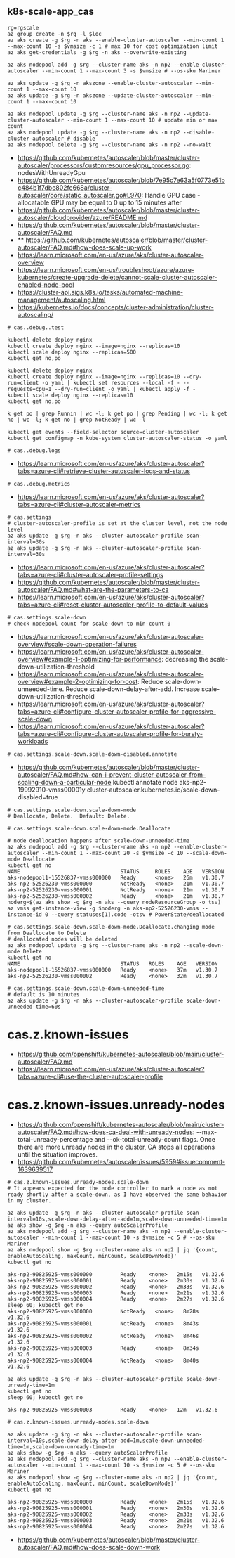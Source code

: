## k8s-scale-app_cas

```
rg=rgscale
az group create -n $rg -l $loc
az aks create -g $rg -n aks --enable-cluster-autoscaler --min-count 1 --max-count 10 -s $vmsize -c 1 # max 10 for cost optimization limit
az aks get-credentials -g $rg -n aks --overwrite-existing

az aks nodepool add -g $rg --cluster-name aks -n np2 --enable-cluster-autoscaler --min-count 1 --max-count 3 -s $vmsize # --os-sku Mariner
```

```
az aks update -g $rg -n akszone --enable-cluster-autoscaler --min-count 1 --max-count 10
az aks update -g $rg -n akszone --update-cluster-autoscaler --min-count 1 --max-count 10

az aks nodepool update -g $rg --cluster-name aks -n np2 --update-cluster-autoscaler --min-count 1 --max-count 10 # update min or max count
az aks nodepool update -g $rg --cluster-name aks -n np2 --disable-cluster-autoscaler # disable
az aks nodepool delete -g $rg --cluster-name aks -n np2 --no-wait
```

- https://github.com/kubernetes/autoscaler/blob/master/cluster-autoscaler/processors/customresources/gpu_processor.go: nodesWithUnreadyGpu
- https://github.com/kubernetes/autoscaler/blob/7e95c7e63a5f0773e51bc484b1f7dbe802fe668a/cluster-autoscaler/core/static_autoscaler.go#L970: Handle GPU case - allocatable GPU may be equal to 0 up to 15 minutes after
- https://github.com/kubernetes/autoscaler/blob/master/cluster-autoscaler/cloudprovider/azure/README.md
- https://github.com/kubernetes/autoscaler/blob/master/cluster-autoscaler/FAQ.md
- ** https://github.com/kubernetes/autoscaler/blob/master/cluster-autoscaler/FAQ.md#how-does-scale-up-work
- https://learn.microsoft.com/en-us/azure/aks/cluster-autoscaler-overview
- https://learn.microsoft.com/en-us/troubleshoot/azure/azure-kubernetes/create-upgrade-delete/cannot-scale-cluster-autoscaler-enabled-node-pool
- https://cluster-api.sigs.k8s.io/tasks/automated-machine-management/autoscaling.html
- https://kubernetes.io/docs/concepts/cluster-administration/cluster-autoscaling/

```
# cas..debug..test

kubectl delete deploy nginx
kubectl create deploy nginx --image=nginx --replicas=10
kubectl scale deploy nginx --replicas=500
kubectl get no,po

kubectl delete deploy nginx
kubectl create deploy nginx --image=nginx --replicas=10 --dry-run=client -o yaml | kubectl set resources --local -f - --requests=cpu=1 --dry-run=client -o yaml | kubectl apply -f -
kubectl scale deploy nginx --replicas=10
kubectl get no,po

k get po | grep Runnin | wc -l; k get po | grep Pending | wc -l; k get no | wc -l; k get no | grep NotReady | wc -l

kubectl get events --field-selector source=cluster-autoscaler
kubectl get configmap -n kube-system cluster-autoscaler-status -o yaml
```

```
# cas..debug.logs
```

- https://learn.microsoft.com/en-us/azure/aks/cluster-autoscaler?tabs=azure-cli#retrieve-cluster-autoscaler-logs-and-status

```
# cas..debug.metrics
```

- https://learn.microsoft.com/en-us/azure/aks/cluster-autoscaler?tabs=azure-cli#cluster-autoscaler-metrics

```
# cas.settings
# cluster-autoscaler-profile is set at the cluster level, not the node level
az aks update -g $rg -n aks --cluster-autoscaler-profile scan-interval=30s
az aks update -g $rg -n aks --cluster-autoscaler-profile scan-interval=30s
```

- https://learn.microsoft.com/en-us/azure/aks/cluster-autoscaler?tabs=azure-cli#cluster-autoscaler-profile-settings
- https://github.com/kubernetes/autoscaler/blob/master/cluster-autoscaler/FAQ.md#what-are-the-parameters-to-ca
- https://learn.microsoft.com/en-us/azure/aks/cluster-autoscaler?tabs=azure-cli#reset-cluster-autoscaler-profile-to-default-values

```
# cas.settings.scale-down
# check nodepool count for scale-down to min-count 0
```

- https://learn.microsoft.com/en-us/azure/aks/cluster-autoscaler-overview#scale-down-operation-failures
- https://learn.microsoft.com/en-us/azure/aks/cluster-autoscaler-overview#example-1-optimizing-for-performance: decreasing the scale-down-utilization-threshold
- https://learn.microsoft.com/en-us/azure/aks/cluster-autoscaler-overview#example-2-optimizing-for-cost: Reduce scale-down-unneeded-time. Reduce scale-down-delay-after-add. Increase scale-down-utilization-threshold
- https://learn.microsoft.com/en-us/azure/aks/cluster-autoscaler?tabs=azure-cli#configure-cluster-autoscaler-profile-for-aggressive-scale-down
- https://learn.microsoft.com/en-us/azure/aks/cluster-autoscaler?tabs=azure-cli#configure-cluster-autoscaler-profile-for-bursty-workloads

```
# cas.settings.scale-down.scale-down-disabled.annotate
```

- https://github.com/kubernetes/autoscaler/blob/master/cluster-autoscaler/FAQ.md#how-can-i-prevent-cluster-autoscaler-from-scaling-down-a-particular-node
kubectl annotate node aks-np2-19992910-vmss00001y cluster-autoscaler.kubernetes.io/scale-down-disabled=true

```
# cas.settings.scale-down.scale-down-mode
# Deallocate, Delete.  Default: Delete.
```

```
# cas.settings.scale-down.scale-down-mode.Deallocate

# node deallocation happens after scale-down-unneeded-time
az aks nodepool add -g $rg --cluster-name aks -n np2 --enable-cluster-autoscaler --min-count 1 --max-count 20 -s $vmsize -c 10 --scale-down-mode Deallocate
kubectl get no
NAME                                STATUS     ROLES    AGE   VERSION
aks-nodepool1-15526837-vmss000000   Ready      <none>   26m   v1.30.7
aks-np2-52526230-vmss000000         NotReady   <none>   21m   v1.30.7
aks-np2-52526230-vmss000001         NotReady   <none>   21m   v1.30.7
aks-np2-52526230-vmss000002         Ready      <none>   21m   v1.30.7
noderg=$(az aks show -g $rg -n aks --query nodeResourceGroup -o tsv)
az vmss get-instance-view -g $noderg -n aks-np2-52526230-vmss --instance-id 0 --query statuses[1].code -otsv # PowerState/deallocated

# cas.settings.scale-down.scale-down-mode.Deallocate.changing mode from Deallocate to Delete
# deallocated nodes will be deleted
az aks nodepool update -g $rg --cluster-name aks -n np2 --scale-down-mode Delete
kubectl get no
NAME                                STATUS   ROLES    AGE   VERSION
aks-nodepool1-15526837-vmss000000   Ready    <none>   37m   v1.30.7
aks-np2-52526230-vmss000002         Ready    <none>   32m   v1.30.7
```

```
# cas.settings.scale-down.scale-down-unneeded-time
# default is 10 minutes
az aks update -g $rg -n aks --cluster-autoscaler-profile scale-down-unneeded-time=60s   
```

# cas.z.known-issues
- https://github.com/openshift/kubernetes-autoscaler/blob/main/cluster-autoscaler/FAQ.md
- https://learn.microsoft.com/en-us/azure/aks/cluster-autoscaler?tabs=azure-cli#use-the-cluster-autoscaler-profile

# cas.z.known-issues.unready-nodes
- https://github.com/openshift/kubernetes-autoscaler/blob/main/cluster-autoscaler/FAQ.md#how-does-ca-deal-with-unready-nodes: --max-total-unready-percentage and --ok-total-unready-count flags. Once there are more unready nodes in the cluster, CA stops all operations until the situation improves. 
- https://github.com/kubernetes/autoscaler/issues/5959#issuecomment-1639639517

```
# cas.z.known-issues.unready-nodes.scale-down
# It appears expected for the node controller to mark a node as not ready shortly after a scale-down, as I have observed the same behavior in my cluster.

az aks update -g $rg -n aks --cluster-autoscaler-profile scan-interval=10s,scale-down-delay-after-add=1m,scale-down-unneeded-time=1m
az aks show -g $rg -n aks --query autoScalerProfile
az aks nodepool add -g $rg --cluster-name aks -n np2 --enable-cluster-autoscaler --min-count 1 --max-count 10 -s $vmsize -c 5 # --os-sku Mariner
az aks nodepool show -g $rg --cluster-name aks -n np2 | jq '{count, enableAutoScaling, maxCount, minCount, scaleDownMode}'
kubectl get no

aks-np2-90825925-vmss000000         Ready    <none>   2m15s   v1.32.6
aks-np2-90825925-vmss000001         Ready    <none>   2m30s   v1.32.6
aks-np2-90825925-vmss000002         Ready    <none>   2m33s   v1.32.6
aks-np2-90825925-vmss000003         Ready    <none>   2m21s   v1.32.6
aks-np2-90825925-vmss000004         Ready    <none>   2m27s   v1.32.6
sleep 60; kubectl get no
aks-np2-90825925-vmss000000         NotReady   <none>   8m28s   v1.32.6
aks-np2-90825925-vmss000001         NotReady   <none>   8m43s   v1.32.6
aks-np2-90825925-vmss000002         NotReady   <none>   8m46s   v1.32.6
aks-np2-90825925-vmss000003         Ready      <none>   8m34s   v1.32.6
aks-np2-90825925-vmss000004         NotReady   <none>   8m40s   v1.32.6

az aks update -g $rg -n aks --cluster-autoscaler-profile scale-down-unready-time=1m
kubectl get no
sleep 60; kubectl get no

aks-np2-90825925-vmss000003         Ready    <none>   12m   v1.32.6
```

```
# cas.z.known-issues.unready-nodes.scale-down

az aks update -g $rg -n aks --cluster-autoscaler-profile scan-interval=10s,scale-down-delay-after-add=1m,scale-down-unneeded-time=1m,scale-down-unready-time=1m
az aks show -g $rg -n aks --query autoScalerProfile
az aks nodepool add -g $rg --cluster-name aks -n np2 --enable-cluster-autoscaler --min-count 1 --max-count 10 -s $vmsize -c 5 # --os-sku Mariner
az aks nodepool show -g $rg --cluster-name aks -n np2 | jq '{count, enableAutoScaling, maxCount, minCount, scaleDownMode}'
kubectl get no

aks-np2-90825925-vmss000000         Ready    <none>   2m15s   v1.32.6
aks-np2-90825925-vmss000001         Ready    <none>   2m30s   v1.32.6
aks-np2-90825925-vmss000002         Ready    <none>   2m33s   v1.32.6
aks-np2-90825925-vmss000003         Ready    <none>   2m21s   v1.32.6
aks-np2-90825925-vmss000004         Ready    <none>   2m27s   v1.32.6
```
- https://github.com/kubernetes/autoscaler/blob/master/cluster-autoscaler/FAQ.md#how-does-scale-down-work
